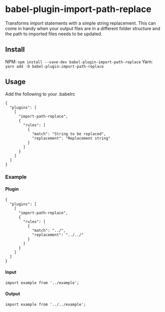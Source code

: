 # babel-plugin-import-path-replace

Transforms import statements with a simple string replacement. This can come
in handy when your output files are in a different folder structure and the path
to imported files needs to be updated.


## Install
NPM: `npm install --save-dev babel-plugin-import-path-replace`
Yarn: `yarn add -D babel-plugin-import-path-replace`

## Usage

Add the following to your .babelrc
```
{
  "plugins": [
    [
      "import-path-replace",
      {
        "rules": [
          {
            "match": "String to be replaced",
            "replacement": "Replacement string"
          }
        ]
      }
    ]
  ]
}
```

### Example

#### Plugin

```
{
  "plugins": [
    [
      "import-path-replace",
      {
        "rules": [
          {
            "match": "../",
            "replacement": "../../"
          }
        ]
      }
    ]
  ]
}
```

#### Input

```
import example from '../example';
```

#### Output

```
import example from '../../example';
```
